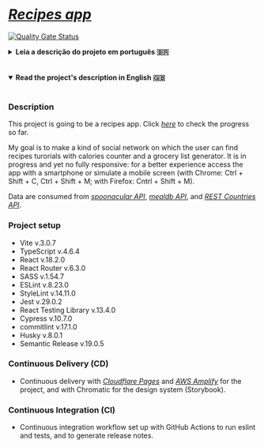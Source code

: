 # _[Recipes app](https://recipes-app.pages.dev)_

[![Quality Gate Status](https://sonarcloud.io/api/project_badges/measure?project=andersonfpcorrea_recipes-app&metric=alert_status)](https://sonarcloud.io/summary/new_code?id=andersonfpcorrea_recipes-app)

<details>
<summary><strong>Leia a descrição do projeto em português 🇧🇷</strong></summary>
<br />

### Descrição

Este projeto será um app de receitas. Clique aqui _[aqui](https://recipes-app.pages.dev)_ para conferir o progresso até o momento.

Meu objetivo é fazer um tipo de rede social em que o usuário tenha instruções de receitas, contador de calorias e gerador de lista de compras. O app está em progresso: para uma melhor experiência acesse o app pelo celular ou pelo DevTools (pelo Chrome: Control + Shift + C, Control + Shift + M; pelo Firefox: Control + Shift + M).

São consumidos dados das seguintes APIs: _[spoonacular API](https://spoonacular.com/food-api/)_, _[mealdb API](https://www.themealdb.com/api.php)_, e _[REST Countries API](https://restcountries.com/#rest-countries)_.

### Setup do projeto

- Vite v.3.0.7
- TypeScript v.4.6.4
- React v.18.2.0
- React Router v.6.3.0
- SASS v.1.54.7
- ESLint v.8.23.0
- StyleLint v.14.11.0
- Jest v.29.0.2
- React Testing Library v.13.4.0
- Cypress v.10.7.0
- commitlint v.17.1.0
- Husky v.8.0.1
- Semantic Release v.19.0.5

### Continuous Delivery (CD)

- Processo de entrega contínuo (CD) com _[Cloudflare Pages](https://recipes-app.pages.dev)_ e _[AWS Amplify](https://master.d1wsli7kmpd12e.amplifyapp.com/)_ para o projeto, e com Chromatic para o sistema de design (Storybook).

### Continuous Integration (CI)

- Processo de integração contínuo (CI) com GitHub Actions para rodar eslint, testes e gerar notas de versão.

</details>
<br />
<br />
<details open>
<summary><strong>Read the project's description in English 🇬🇧</strong></summary>
<br />

### Description

This project is going to be a recipes app. Click _[here](https://recipes-app.pages.dev)_ to check the progress so far.

My goal is to make a kind of social network on which the user can find recipes turorials with calories counter and a grocery list generator. It is in progress and yet no fully responsive: for a better experience access the app with a smartphone or simulate a mobile screen (with Chrome: Ctrl + Shift + C, Ctrl + Shift + M; with Firefox: Cntrl + Shift + M).

Data are consumed from _[spoonacular API](https://spoonacular.com/food-api/)_, _[mealdb API](https://www.themealdb.com/api.php)_, and _[REST Countries API](https://restcountries.com/#rest-countries)_.

### Project setup

- Vite v.3.0.7
- TypeScript v.4.6.4
- React v.18.2.0
- React Router v.6.3.0
- SASS v.1.54.7
- ESLint v.8.23.0
- StyleLint v.14.11.0
- Jest v.29.0.2
- React Testing Library v.13.4.0
- Cypress v.10.7.0
- commitlint v.17.1.0
- Husky v.8.0.1
- Semantic Release v.19.0.5

### Continuous Delivery (CD)

- Continuous delivery with _[Cloudflare Pages](https://recipes-app.pages.dev)_ and _[AWS Amplify](https://master.d1wsli7kmpd12e.amplifyapp.com/)_ for the project, and with Chromatic for the design system (Storybook).

### Continuous Integration (CI)

- Continuous integration workflow set up with GitHub Actions to run eslint and tests, and to generate release notes.

</details>
